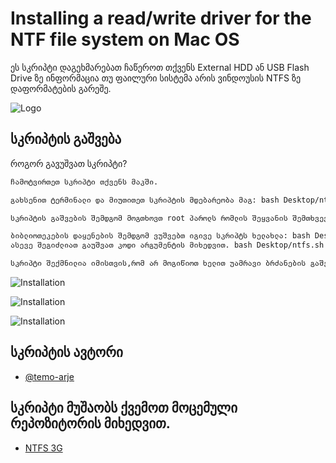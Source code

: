 
# Installing a read/write driver for the NTF file system on Mac OS

ეს სკრიპტი დაგეხმარებათ ჩაწეროთ თქვენს External HDD ან USB Flash Drive ზე ინფორმაცია თუ ფაილური სისტემა არის ვინდოუსის NTFS ზე დაფორმატების გარეშე.


![Logo](https://www.tuxera.com/wp-content/uploads/2015/04/lev.png)


## სკრიპტის გაშვება

როგორ გავუშვათ სკრიპტი?

```bash
ჩამოტვირთეთ სკრიპტი თქვენს მაკში.
```
```bash
გახსენით ტერმინალი და მიუთითეთ სკრიპტის მდებარეობა მაგ: bash Desktop/ntfs.sh
```
```bash
სკრიპტის გაშვების შემდგომ მოგთხოვთ root პაროლს რომლის შეყვანის შემთხვევაშიც მისცემთ უფლებას გადმოიწეროს ავტომატურად საჭირო ბიბლიოთეკები.
```

```bash
ბიბლიოთეკების დაყენების შემდგომ ვუშვებთ იგივე სკრიპტს ხელახლა: bash Desktop/ntfs.sh ამის შემდგომ ტერმინალში ჩამოიშლება თქვენი დისკების ინფორმაცია , და მიუთითებთ სასურველ იდენთიფიკატორს მაგალითად: disk3s1 .
ასევე შეგიძლიათ გაუშვათ კოდი არგუმენტის მიხედვით. bash Desktop/ntfs.sh -d disk3s1 თუ მისი მოხსნა დაგჭირდებათ გაუშვით ეს ბრძანება: bash Desktop/ntfs.sh -u disk3s1
```

```bash
სკრიპტი შექმნილია იმისთვის,რომ არ მოგიწიოთ ხელით უამრავი ბრძანების გაშვება..
```
![Installation](https://s9.gifyu.com/images/2023-01-11-01-46-33.gif)

![Installation](https://i.ibb.co/31JGp1W/Screenshot-2023-01-11-at-1-51-16-AM.png)

![Installation](https://i.ibb.co/QPcqTgM/Screenshot-2023-01-11-at-1-53-30-AM.png)
## სკრიპტის ავტორი

- [@temo-arje](https://github.com/temo-arje)


## სკრიპტი მუშაობს ქვემოთ მოცემული რეპოზიტორის მიხედვით.

 - [NTFS 3G](https://github.com/osxfuse/osxfuse/wiki/NTFS-3G)

